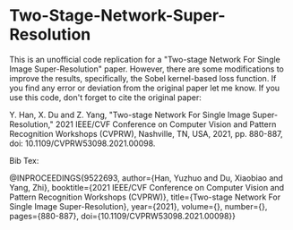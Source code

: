 # Two-Stage-Network-Super-Resolution
This is an unofficial code replication for a "Two-stage Network For Single Image Super-Resolution" paper. However, there are some modifications to improve the results, specifically, the Sobel kernel-based loss function. If you find any error or deviation from the original paper let me know. If you use this code, don't forget to cite the original paper: 

Y. Han, X. Du and Z. Yang, "Two-stage Network For Single Image Super-Resolution," 2021 IEEE/CVF Conference on Computer Vision and Pattern Recognition Workshops (CVPRW), Nashville, TN, USA, 2021, pp. 880-887, doi: 10.1109/CVPRW53098.2021.00098.

Bib Tex:

@INPROCEEDINGS{9522693,
  author={Han, Yuzhuo and Du, Xiaobiao and Yang, Zhi},
  booktitle={2021 IEEE/CVF Conference on Computer Vision and Pattern Recognition Workshops (CVPRW)}, 
  title={Two-stage Network For Single Image Super-Resolution}, 
  year={2021},
  volume={},
  number={},
  pages={880-887},
  doi={10.1109/CVPRW53098.2021.00098}}


